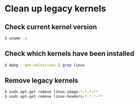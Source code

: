 # Clean up legacy kernels

## Check current kernel version

```bash
$ uname -a
```

## Check which kernels have been installed

```bash
$ dpkg --get-selections | grep linux
```

## Remove legacy kernels

```bash
$ sudo apt-get remove linux-image-*.*.*-**
$ sudo apt-get remove linux-headers-*.*.*-**
```

